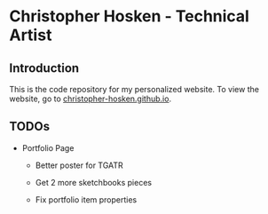 # Christopher Hosken - Technical Artist

## Introduction

This is the code repository for my personalized website. To view the website, go to [christopher-hosken.github.io](https://christopher-hosken.github.io).

## TODOs
 - Portfolio Page

    - Better poster for TGATR

    - Get 2 more sketchbooks pieces

    - Fix portfolio item properties 
